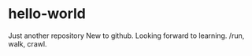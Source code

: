 # hello-world
Just another repository 
New to github. Looking forward to learning. 
/run, walk, crawl. 

